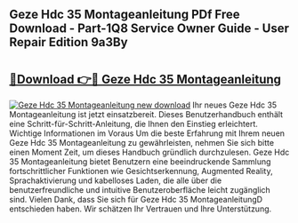 ## Geze Hdc 35 Montageanleitung PDf Free Download - Part-1Q8 Service Owner Guide - User Repair Edition 9a3By

# <h2><a href="http://df7l1gi.blite.top/?on=Geze+Hdc+35+Montageanleitung">🔗Download 👉🔴 Geze Hdc 35 Montageanleitung</a></h2>

[![Geze Hdc 35 Montageanleitung new download](https://i.imgur.com/lujVjoI.png)](http://df7l1gi.blite.top/?on=Geze+Hdc+35+Montageanleitung)
Ihr neues Geze Hdc 35 Montageanleitung ist jetzt einsatzbereit. Dieses Benutzerhandbuch enthält eine Schritt-für-Schritt-Anleitung, die Ihnen den Einstieg erleichtert. Wichtige Informationen im Voraus Um die beste Erfahrung mit Ihrem neuen Geze Hdc 35 Montageanleitung zu gewährleisten, nehmen Sie sich bitte einen Moment Zeit, um dieses Handbuch gründlich durchzulesen. Geze Hdc 35 Montageanleitung bietet Benutzern eine beeindruckende Sammlung fortschrittlicher Funktionen wie Gesichtserkennung, Augmented Reality, Sprachaktivierung und kabelloses Laden, die alle über die benutzerfreundliche und intuitive Benutzeroberfläche leicht zugänglich sind. Vielen Dank, dass Sie sich für Geze Hdc 35 MontageanleitungD entschieden haben. Wir schätzen Ihr Vertrauen und Ihre Unterstützung.
